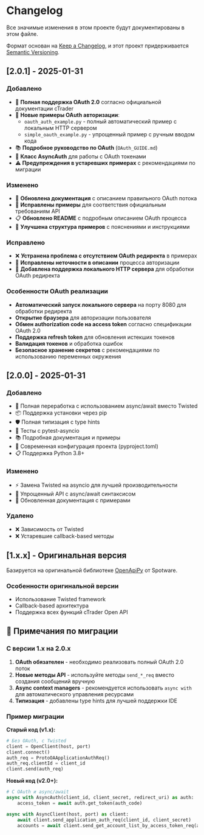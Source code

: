# Changelog

Все значимые изменения в этом проекте будут документированы в этом файле.

Формат основан на [Keep a Changelog](https://keepachangelog.com/en/1.0.0/),
и этот проект придерживается [Semantic Versioning](https://semver.org/spec/v2.0.0.html).

## [2.0.1] - 2025-01-31

### Добавлено

- 🔐 **Полная поддержка OAuth 2.0** согласно официальной документации cTrader
- 📝 **Новые примеры OAuth авторизации**:
  - `oauth_auth_example.py` - полный автоматический пример с локальным HTTP сервером
  - `simple_oauth_example.py` - упрощенный пример с ручным вводом кода
- 📚 **Подробное руководство по OAuth** (`OAuth_GUIDE.md`)
- 🔧 **Класс AsyncAuth** для работы с OAuth токенами
- ⚠️ **Предупреждения в устаревших примерах** с рекомендациями по миграции

### Изменено

- 📖 **Обновлена документация** с описанием правильного OAuth потока
- 🔄 **Исправлены примеры** для соответствия официальным требованиям API
- 📋 **Обновлено README** с подробным описанием OAuth процесса
- 🎯 **Улучшена структура примеров** с пояснениями и инструкциями

### Исправлено

- ❌ **Устранена проблема с отсутствием OAuth редиректа** в примерах
- 🔗 **Исправлены неточности в описании** процесса авторизации
- 📱 **Добавлена поддержка локального HTTP сервера** для обработки OAuth редиректа

### Особенности OAuth реализации

- **Автоматический запуск локального сервера** на порту 8080 для обработки редиректа
- **Открытие браузера** для авторизации пользователя
- **Обмен authorization code на access token** согласно спецификации OAuth 2.0
- **Поддержка refresh token** для обновления истекших токенов
- **Валидация токенов** и обработка ошибок
- **Безопасное хранение секретов** с рекомендациями по использованию переменных окружения

## [2.0.0] - 2025-01-31

### Добавлено

- 🚀 Полная переработка с использованием async/await вместо Twisted
- 📦 Поддержка установки через pip
- 🛡️ Полная типизация с type hints
- 🧪 Тесты с pytest-asyncio
- 📚 Подробная документация и примеры
- 🔧 Современная конфигурация проекта (pyproject.toml)
- 📋 Поддержка Python 3.8+

### Изменено

- ⚡ Замена Twisted на asyncio для лучшей производительности
- 🔄 Упрощенный API с async/await синтаксисом
- 📝 Обновленная документация с примерами

### Удалено

- ❌ Зависимость от Twisted
- ❌ Устаревшие callback-based методы

## [1.x.x] - Оригинальная версия

Базируется на оригинальной библиотеке [OpenApiPy](https://github.com/spotware/OpenApiPy) от Spotware.

### Особенности оригинальной версии

- Использование Twisted framework
- Callback-based архитектура
- Поддержка всех функций cTrader Open API

## 📝 Примечания по миграции

### С версии 1.x на 2.0.x

1. **OAuth обязателен** - необходимо реализовать полный OAuth 2.0 поток
2. **Новые методы API** - используйте методы `send_*_req` вместо создания сообщений вручную
3. **Async context managers** - рекомендуется использовать `async with` для автоматического управления ресурсами
4. **Типизация** - добавлены type hints для лучшей поддержки IDE

### Пример миграции

**Старый код (v1.x):**
```python
# Без OAuth, с Twisted
client = OpenClient(host, port)
client.connect()
auth_req = ProtoOAApplicationAuthReq()
auth_req.clientId = client_id
client.send(auth_req)
```

**Новый код (v2.0+):**
```python
# С OAuth и async/await
async with AsyncAuth(client_id, client_secret, redirect_uri) as auth:
    access_token = await auth.get_token(auth_code)

async with AsyncClient(host, port) as client:
    await client.send_application_auth_req(client_id, client_secret)
    accounts = await client.send_get_account_list_by_access_token_req(access_token)
```
